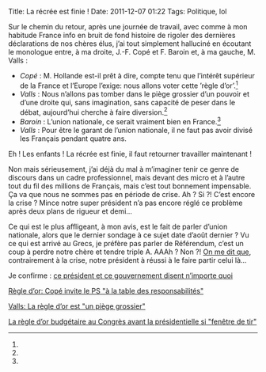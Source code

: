 Title: La récrée est finie !
Date: 2011-12-07 01:22
Tags: Politique, lol

Sur le chemin du retour, après une journée de travail, avec comme à mon habitude
France info en bruit de fond histoire de rigoler des dernières déclarations de
nos chères élus, j’ai tout simplement halluciné en écoutant le monologue entre,
à ma droite, J.-F. Copé et F. Baroin et, à ma gauche, M. Valls :

  - *Copé* : M. Hollande est-il prêt à dire, compte tenu que l’intérêt supérieur
    de la France et l’Europe l’exige: nous allons voter cette ’règle d’or’.[^1]
  - *Valls* : Nous n’allons pas tomber dans le piège grossier d’un pouvoir et d’une
    droite qui, sans imagination, sans capacité de peser dans le débat,
    aujourd’hui cherche à faire diversion.[^2]
  - *Baroin* : L’union nationale, ce serait vraiment bien en France.[^3]
  - *Valls* : Pour être le garant de l’union nationale, il ne faut pas avoir divisé les
    Français pendant quatre ans.

Eh ! Les enfants ! La récrée est finie, il faut retourner travailler maintenant
!

Non mais sérieusement, j’ai déjà du mal à m’imaginer tenir ce genre de discours
dans un cadre professionnel, mais devant des micro et à l’autre tout du fil des
millions de Français, mais c’est tout bonnement impensable. Ça va que nous ne
sommes pas en période de crise. Ah ? Si ?! C’est encore la crise ? Mince notre
super président n’a pas encore réglé ce problème après deux plans de rigueur et
demi…

Ce qui est le plus affligeant, à mon avis, est le fait de parler d’union
nationale, alors que le dernier sondage à ce sujet date d’août dernier ? Vu ce
qui est arrivé au Grecs, je préfère pas parler de Référendum, c’est un coup à
perdre notre chère et tendre triple A. AAAh ? Non ?!  [On me dit
que](http://reflets.info/nooooon-menleve-pas-mon-aaa/), contrairement à la
crise, notre président à réussi à le faire partir celui là…

Je confirme :
[ce président et ce gouvernement disent n’importe quoi](http://reflets.info/ce-president-et-ce-gouvernement-disent-nimporte-quoi/)

[^1]:
[Règle d’or: Copé invite le PS "à la table des responsabilités"](http://www.lexpress.fr/actualite/politique/regle-d-or-cope-invite-le-ps-a-la-table-des-responsabilites_1058374.html)
[^2]:
[Valls: La règle d’or est "un piège grossier"](http://www.lexpress.fr/actualite/politique/valls-la-regle-d-or-est-un-piege-grossier_1058550.html)
[^3]:
[La règle d’or budgétaire au Congrès avant la présidentielle si "fenêtre de tir"](http://www.lexpress.fr/actualites/1/politique/la-regle-d-or-budgetaire-au-congres-avant-la-presidentielle-si-fenetre-de-tir_1058323.html)
